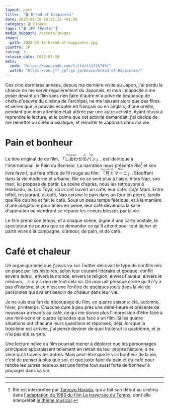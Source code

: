 ```yaml
---
layout: post
title:  "🎬 Bread of Happiness"
date: 2025-02-15 18:25:25 +01:00
category: 🎬 Cinéma
tags: ["🎬 JFF Theater"]
media_subpath: /assets/images
image:
  path: 2025-02-15-bread-of-happiness.jpg
country: JP
rating: 3
release_date: 2012-01-28
meta:
  imdb: "https://www.imdb.com/title/tt1726749/"
  watch: "https://en.jff.jpf.go.jp/movie/bread-of-happiness/"
---
```


Ces cinq dernières années, depuis ma dernière visite au Japon, j'ai perdu la chance de me servir régulièrement du Japonais, et mon incapacité à me poser devant un film sans rien faire d'autre m'a privé de beaucoup de chefs-d'oeuvre du cinéma de l'archipel, ne me laissant alors que des films et séries que je pouvais écouter en français ou en anglais, d'une oreille, pendant que mon attention était attirée par une autre activité. Ayant réussi à reprendre le lecture, et le calme que cet activité demandait, j'ai décidé de me remettre au cinéma asiatique, et réinviter le Japonais dans ma vie.

# Pain et bonheur

Le titre original de ce film, <ruby>「しあわせ<rt>Shiawase</rt>の<rt>no</rt>パン<rt>Pan</rt>」</ruby>, est identique à l'international: le Pain du Bonheur. La narration nous présente Rie[^1] et son livre favori, qui fera office de fil rouge au film: <ruby>「月<rt>La Lune</rt>と<rt>et</rt>マーニ<rt>Mani</rt>」</ruby>. Etouffant dans la vie moderne et urbaine, Rie ne se sent plus à l'aise. Alors Nao, son mari, lui propose de partir. La scène d'après, nous les retrouvons à Hokkaido, au Lac Toya, où ils ont ouvert un café, leur café: *Café Mani*. Entre hôtel, restaurant, et café, Nao cuisine le pain dans un four en pierre, tandis que Rie cuisine et fait le café. Sous un beau temps féérique, et à la manière d'une purgatoire pour âmes en peine, leur café deviendra la salle d'opération où viendront se réparer les coeurs blessés par la vie.

Le film prend son temps, et à chaque scène, digne d'une carte postale, le spectateur ne pourra que se demander ce qu'il attend pour tout lâcher et partir vivre à la campagne, d'amour, de pain, et de café.

# Café et chaleur

Un organigramme que j'avais vu sur Twitter décrivait le type de conflits mis en place par les histoires, selon leur courant littéraire et époque: conflit envers autrui, envers le monde, envers la religion, envers l'auteur, envers le médium,... Il n'y a rien de tout cela ici. On pourrait presque croire qu'il n'y a pas d'histoire, si ce n'est une fenêtre de quelques jours dans la vie de personnes qui avaient besoin de chaleur dans leur vie.

Je ne suis pas fan du découpage du film, en quatre saisons: été, automne, hiver, printemps. Chacune dure à peu près une demi-heure et présente de nouveaux arrivants au café, ce qui me donne plus l'impression d'être face à une mini-série en quatre épisodes que face à un film. Si les quatre situations ont chacune leurs questions et réponses, déjà, lorsque la troisième est arrivée, j'ai pensé deviner de quoi traiterait la quatrième, et je n'ai pas été surpris.

Une lecture naïve du film pourrait mener à déplorer que les personnages principaux apparaissent tellement en retrait de leur propre histoire, à ne vivre qu'à travers les autres. Mais peut-être que le vrai bonheur de la vie, c'est de penser à plus que soi, et que juste faire du pain et du café pour rendre les autres heureux est une forme tout aussi forte de bonheur à propager dans sa vie.

* * *
[^1]: Rie est interprétée par [<i class="fab fa-wikipedia-w"></i> Tomoyo Harada](https://fr.wikipedia.org/wiki/Tomoyo_Harada), qui a fait son début au cinéma dans [<i class="fab fa-wikipedia-w"></i> l'adaptation de 1983 du film La traversée du Temps](https://fr.wikipedia.org/wiki/The_Girl_Who_Leapt_Through_Time), dont elle interprétait [<i class="fab fa-youtube"></i> le thème musical](https://youtu.be/xG5gayIgKiw).
